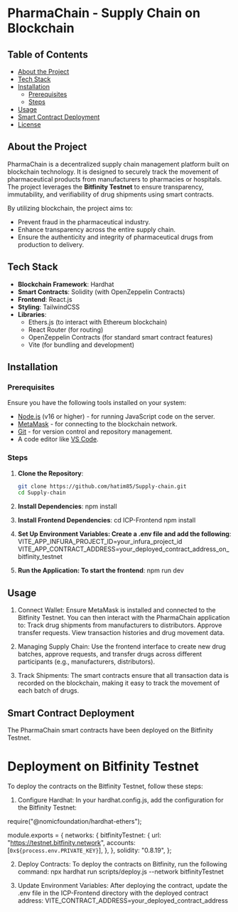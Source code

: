 # PharmaChain - Supply Chain on Blockchain

## Table of Contents
- [About the Project](#about-the-project)
- [Tech Stack](#tech-stack)
- [Installation](#installation)
  - [Prerequisites](#prerequisites)
  - [Steps](#steps)
- [Usage](#usage)
- [Smart Contract Deployment](#smart-contract-deployment)
- [License](#license)

## About the Project

PharmaChain is a decentralized supply chain management platform built on blockchain technology. It is designed to securely track the movement of pharmaceutical products from manufacturers to pharmacies or hospitals. The project leverages the **Bitfinity Testnet** to ensure transparency, immutability, and verifiability of drug shipments using smart contracts.

By utilizing blockchain, the project aims to:
- Prevent fraud in the pharmaceutical industry.
- Enhance transparency across the entire supply chain.
- Ensure the authenticity and integrity of pharmaceutical drugs from production to delivery.


## Tech Stack

- **Blockchain Framework**: Hardhat
- **Smart Contracts**: Solidity (with OpenZeppelin Contracts)
- **Frontend**: React.js
- **Styling**: TailwindCSS
- **Libraries**:
  - Ethers.js (to interact with Ethereum blockchain)
  - React Router (for routing)
  - OpenZeppelin Contracts (for standard smart contract features)
  - Vite (for bundling and development)

## Installation


### Prerequisites

Ensure you have the following tools installed on your system:

- [Node.js](https://nodejs.org/) (v16 or higher) - for running JavaScript code on the server.
- [MetaMask](https://metamask.io/) - for connecting to the blockchain network.
- [Git](https://git-scm.com/) - for version control and repository management.
- A code editor like [VS Code](https://code.visualstudio.com/).


### Steps

1. **Clone the Repository**:
   ```bash
   git clone https://github.com/hatim85/Supply-chain.git
   cd Supply-chain

2. **Install Dependencies**:
npm install

3. **Install Frontend Dependencies**:
cd ICP-Frontend
npm install

4. **Set Up Environment Variables: Create a .env file and add the following**:
VITE_APP_INFURA_PROJECT_ID=your_infura_project_id
VITE_APP_CONTRACT_ADDRESS=your_deployed_contract_address_on_bitfinity_testnet

5. **Run the Application: To start the frontend**:
npm run dev


## Usage
1. Connect Wallet: Ensure MetaMask is installed and connected to the Bitfinity Testnet. You can then interact with the PharmaChain application to:
Track drug shipments from manufacturers to distributors.
Approve transfer requests.
View transaction histories and drug movement data.

2. Managing Supply Chain: Use the frontend interface to create new drug batches, approve requests, and transfer drugs across different participants (e.g., manufacturers, distributors).

3. Track Shipments: The smart contracts ensure that all transaction data is recorded on the blockchain, making it easy to track the movement of each batch of drugs.


## Smart Contract Deployment
The PharmaChain smart contracts have been deployed on the Bitfinity Testnet.

# Deployment on Bitfinity Testnet
To deploy the contracts on the Bitfinity Testnet, follow these steps:

1. Configure Hardhat: In your hardhat.config.js, add the configuration for the Bitfinity Testnet:

require("@nomicfoundation/hardhat-ethers");

module.exports = {
  networks: {
    bitfinityTestnet: {
      url: "https://testnet.bitfinity.network",
      accounts: [`0x${process.env.PRIVATE_KEY}`],
    },
  },
  solidity: "0.8.19",
};

2. Deploy Contracts: To deploy the contracts on Bitfinity, run the following command:
npx hardhat run scripts/deploy.js --network bitfinityTestnet

3. Update Environment Variables: After deploying the contract, update the .env file in the ICP-Frontend directory with the deployed contract address:
VITE_CONTRACT_ADDRESS=your_deployed_contract_address